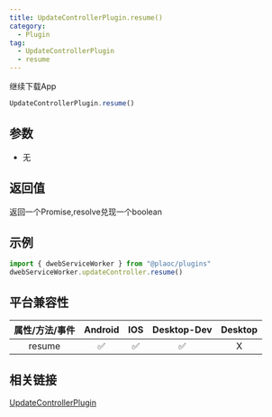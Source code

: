```yaml
---
title: UpdateControllerPlugin.resume()
category:
  - Plugin
tag:
  - UpdateControllerPlugin
  - resume
---
```


继续下载App

```js
UpdateControllerPlugin.resume()
```

## 参数

  - 无

## 返回值

  返回一个Promise,resolve兑现一个boolean

## 示例
```js
import { dwebServiceWorker } from "@plaoc/plugins"
dwebServiceWorker.updateController.resume()
```

## 平台兼容性

| 属性/方法/事件 | Android | IOS | Desktop-Dev | Desktop |
|:------------:|:-------:|:---:|:-----------:|:-------:|
| resume        | ✅       | ✅  | ✅          | X       |

## 相关链接

[UpdateControllerPlugin](./index.md)


